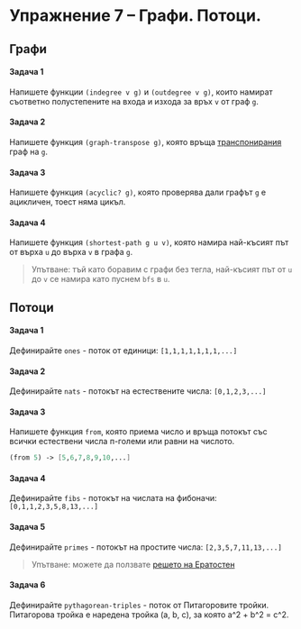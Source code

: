 # Упражнение 7 – Графи. Потоци.

## Графи
#### Задача 1
Напишете функции `(indegree v g)` и `(outdegree v g)`,
които намират съответно полустепените на входа и изхода за връх `v` от граф `g`.

#### Задача 2
Напишете функция `(graph-transpose g)`,
която връща [транспонирания][t1] граф на `g`.

[t1]: https://en.wikipedia.org/wiki/Transpose_graph

#### Задача 3
Напишете функция `(acyclic? g)`,
която проверява дали графът `g` е ацикличен, тоест няма цикъл.

#### Задача 4
Напишете функция `(shortest-path g u v)`,
която намира най-късият път от върха `u` до върха `v` в графа `g`.
> Упътване: тъй като боравим с графи без тегла, най-късият път от `u` до `v` се намира като пуснем `bfs` в `u`.

## Потоци
#### Задача 1
Дефинирайте `ones` - поток от единици: `[1,1,1,1,1,1,1,...]`

#### Задача 2
Дефинирайте `nats` - потокът на естествените числа: `[0,1,2,3,...]`

#### Задача 3
Напишете функция `from`, която приема число и връща потокът със всички естествени числа п-големи или равни на числото.
```scheme
(from 5) -> [5,6,7,8,9,10,...]
```

#### Задача 4
Дефинирайте `fibs` - потокът на числата на фибоначи: `[0,1,1,2,3,5,8,13,...]`

#### Задача 5
Дефинирайте `primes` - потокът на простите числа: `[2,3,5,7,11,13,...]`
> Упътване: можете да ползвате [решето на Ератостен][sieve]

[sieve]: https://en.wikipedia.org/wiki/Sieve_of_Eratosthenes

#### Задача 6
Дефинирайте `pythagorean-triples` - поток от Питагоровите тройки. Питагорова тройка е наредена тройка (a, b, c), за която a^2 + b^2 = c^2.
